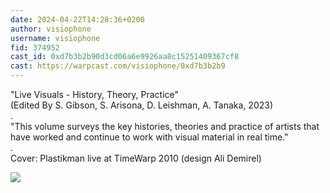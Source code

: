 ```yaml
---
date: 2024-04-22T14:28:36+0200
author: visiophone
username: visiophone
fid: 374952
cast_id: 0xd7b3b2b90d3cd06a6e9926aa8c15251409367cf8
cast: https://warpcast.com/visiophone/0xd7b3b2b9
---
```

"Live Visuals - History, Theory, Practice"   
(Edited By S. Gibson, S. Arisona, D. Leishman, A. Tanaka, 2023)  
.  
"This volume surveys the key histories, theories and practice of artists that have worked and continue to work with visual material in real time."  
.  
Cover: Plastikman live at TimeWarp 2010 (design Ali Demirel)  

![](https://imagedelivery.net/BXluQx4ige9GuW0Ia56BHw/467ab74e-ddaf-44f0-c17d-4a4fbe3bda00/original)